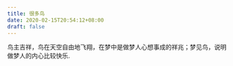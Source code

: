 ```yaml
---
title: 很多鸟
date: 2020-02-15T20:54:12+08:00
draft: false
---
```


鸟主吉祥，鸟在天空自由地飞翔，在梦中是做梦人心想事成的祥兆；梦见鸟，说明做梦人的内心比较快乐.
